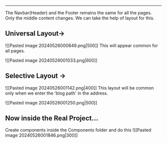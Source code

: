 - - -
The Navbar(Header) and the Footer remains the same for all the pages. Only the middle content changes.
We can take the help of layout for this.

## Universal Layout->
![[Pasted image 20240526000849.png|500]]
This will appear common for all pages.

![[Pasted image 20240526001033.png|600]]

## Selective Layout ->

![[Pasted image 20240526001142.png|400]]
This layout will be common only when we enter the 'blog path' in the address.

![[Pasted image 20240526001250.png|500]]

## Now inside the Real Project...

Create components inside the Components folder and do this 
![[Pasted image 20240526001846.png|300]]